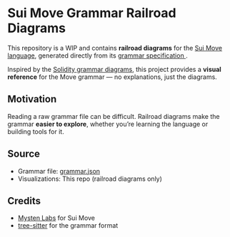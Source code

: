 <h1>Sui Move Grammar Railroad Diagrams</h1>

<p>
  This repository is a WIP and contains <strong>railroad diagrams</strong> for the 
  <a href="https://sui.io/">Sui Move language</a>, generated directly from its 
  <a href="https://github.com/MystenLabs/sui/blob/main/external-crates/move/tooling/tree-sitter/src/grammar.json">
    grammar specification
  </a>.
</p>

<p>
  Inspired by the 
  <a href="https://docs.soliditylang.org/en/latest/grammar.html">Solidity grammar diagrams</a>, 
  this project provides a <strong>visual reference</strong> for the Move grammar — 
  no explanations, just the diagrams.
</p>

<h2>Motivation</h2>
<p>
  Reading a raw grammar file can be difficult. Railroad diagrams make the grammar 
  <strong>easier to explore</strong>, whether you’re learning the language or building tools for it.
</p>

<h2>Source</h2>
<ul>
  <li>
    Grammar file: 
    <a href="https://github.com/MystenLabs/sui/blob/main/external-crates/move/tooling/tree-sitter/src/grammar.json">
      grammar.json
    </a>
  </li>
  <li>Visualizations: This repo (railroad diagrams only)</li>
</ul>

<h2>Credits</h2>
<ul>
  <li><a href="https://github.com/MystenLabs">Mysten Labs</a> for Sui Move</li>
  <li><a href="https://tree-sitter.github.io/tree-sitter/">tree-sitter</a> for the grammar format</li>
</ul>
